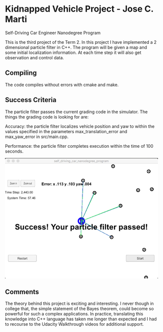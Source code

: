 # Kidnapped Vehicle Project - Jose C. Marti
Self-Driving Car Engineer Nanodegree Program

This is the third project of the Term 2.
In this project I have implemented a 2 dimensional particle filter in C++. The program will be given a map and some initial localization information. At each time step it will also get observation and control data.
 
## Compiling

The code compiles without errors with cmake and make.

## Success Criteria

The particle filter passes the current grading code in the simulator. The things the grading code is looking for are:

 Accuracy: the particle filter localizes vehicle position and yaw to within the values specified in the parameters max_translation_error and max_yaw_error in src/main.cpp.

 Performance: the particle filter completes execution within the time of 100 seconds.

![input 1 results](plot1.png)

## Comments

The theory behind this project is exciting and interesting. I never though in college that, the simple statement of the Bayes theorem, could become so powerful for such a complex applications. In practice, translating this knowledge into C++ language has taken me longer than expected and I had to recourse to the Udacity Walkthrough videos for additional support.
